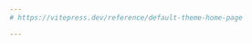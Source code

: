 ```yaml
---
# https://vitepress.dev/reference/default-theme-home-page

---
```

<script setup>
  window.location.replace('/en-US/Get-Started-with-Scantist/')
</script>

